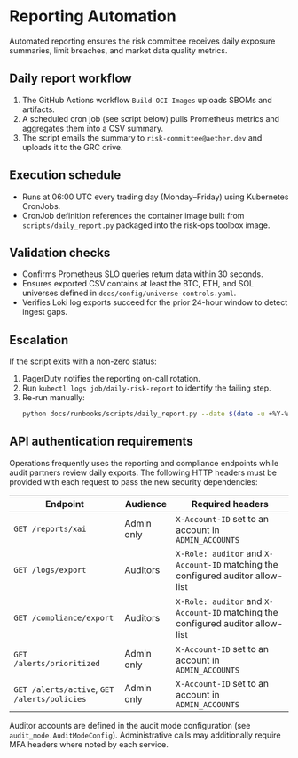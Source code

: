 # Reporting Automation

Automated reporting ensures the risk committee receives daily exposure summaries, limit breaches, and market data quality metrics.

## Daily report workflow
1. The GitHub Actions workflow `Build OCI Images` uploads SBOMs and artifacts.
2. A scheduled cron job (see script below) pulls Prometheus metrics and aggregates them into a CSV summary.
3. The script emails the summary to `risk-committee@aether.dev` and uploads it to the GRC drive.

## Execution schedule
- Runs at 06:00 UTC every trading day (Monday–Friday) using Kubernetes CronJobs.
- CronJob definition references the container image built from `scripts/daily_report.py` packaged into the risk-ops toolbox image.

## Validation checks
- Confirms Prometheus SLO queries return data within 30 seconds.
- Ensures exported CSV contains at least the BTC, ETH, and SOL universes defined in `docs/config/universe-controls.yaml`.
- Verifies Loki log exports succeed for the prior 24-hour window to detect ingest gaps.

## Escalation
If the script exits with a non-zero status:
1. PagerDuty notifies the reporting on-call rotation.
2. Run `kubectl logs job/daily-risk-report` to identify the failing step.
3. Re-run manually:
   ```bash
   python docs/runbooks/scripts/daily_report.py --date $(date -u +%Y-%m-%d)
   ```

## API authentication requirements

Operations frequently uses the reporting and compliance endpoints while audit partners
review daily exports. The following HTTP headers must be provided with each request to
pass the new security dependencies:

| Endpoint | Audience | Required headers |
| --- | --- | --- |
| `GET /reports/xai` | Admin only | `X-Account-ID` set to an account in `ADMIN_ACCOUNTS` |
| `GET /logs/export` | Auditors | `X-Role: auditor` and `X-Account-ID` matching the configured auditor allow-list |
| `GET /compliance/export` | Auditors | `X-Role: auditor` and `X-Account-ID` matching the configured auditor allow-list |
| `GET /alerts/prioritized` | Admin only | `X-Account-ID` set to an account in `ADMIN_ACCOUNTS` |
| `GET /alerts/active`, `GET /alerts/policies` | Admin only | `X-Account-ID` set to an account in `ADMIN_ACCOUNTS` |

Auditor accounts are defined in the audit mode configuration (see `audit_mode.AuditModeConfig`).
Administrative calls may additionally require MFA headers where noted by each service.
